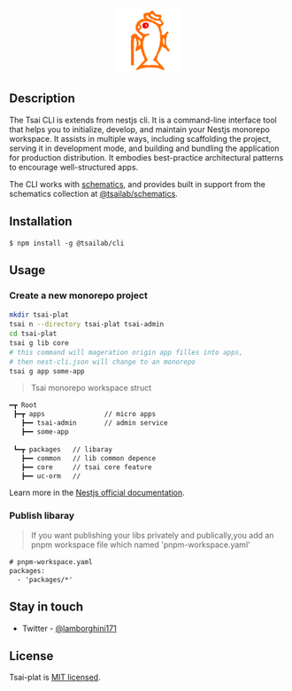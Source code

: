 <p align="center" >
  <a href="https://github.com/lotolab" target="blank"><img src="./docs/lotolab_golden.svg" width="120" alt="Tsai Logo" /></a>
</p>


## Description

The Tsai CLI is extends from nestjs cli.
It is a command-line interface tool that helps you to initialize, develop, and maintain your Nestjs monorepo workspace. It assists in multiple ways, including scaffolding the project, serving it in development mode, and building and bundling the application for production distribution. It embodies best-practice architectural patterns to encourage well-structured apps.

The CLI works with [schematics](https://github.com/angular/angular-cli/tree/master/packages/angular_devkit/schematics), and provides built in support from the schematics collection at [@tsailab/schematics](https://github.com/lotolab/tsai-schematics).


## Installation

```
$ npm install -g @tsailab/cli
```

## Usage

### Create a new monorepo project

```bash
mkdir tsai-plat
tsai n --directory tsai-plat tsai-admin
cd tsai-plat
tsai g lib core 
# this command will mageration origin app filles into apps,
# then nest-cli.json will change to an monorepo 
tsai g app some-app 
```

> Tsai monorepo workspace struct

```text
━┳ Root
 ┣━┳ apps               // micro apps
   ┣━━ tsai-admin       // admin service
   ┣━━ some-app

 ┗━┳ packages   // libaray  
   ┣━━ common   // lib common depence
   ┣━━ core     // tsai core feature
   ┣━━ uc-orm   // 

```

Learn more in the [Nestjs official documentation](https://docs.nestjs.com/cli/overview).

### Publish libaray

> If you want publishing your libs privately and publically,you add an pnpm workspace file which named \'pnpm-workspace.yaml\'
> 

```
# pnpm-workspace.yaml
packages:
  - 'packages/*'
```

## Stay in touch

- Twitter - [@lamborghini171](https://twitter.com/lamborghini171)

## License

Tsai-plat is [MIT licensed](LICENSE).
